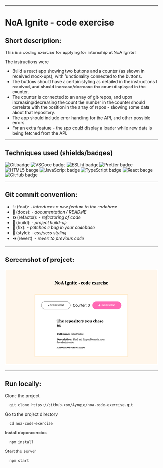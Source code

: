 
---
# NoA Ignite - code exercise

## Short description:
This is a coding exercise for applying for internship at NoA Ignite! 

The instructions were: 
- Build a react app showing two buttons and a counter (as shown in received mock-ups), with functionality connected to the buttons. 
- The buttons should have a certain styling as detailed in the instructions I received, and should increase/decrease the count displayed in the counter. 
- The counter is connected to an array of git-repos, and upon increasing/decreasing the count the number in the counter should correlate with the position in the array of repos - showing some data about that repository. 
- The app should include error handling for the API, and other possible errors. 
- For an extra feature - the app could display a loader while new data is being fetched from the API.

---

## Techniques used (shields/badges)
![Git badge](https://img.shields.io/badge/GIT-E44C30?style=for-the-badge&logo=git&logoColor=white/to/img.png) 
![VSCode badge](https://img.shields.io/badge/VSCode-0078D4?style=for-the-badge&logo=visual%20studio%20code&logoColor=white/to/img.png)
![ESLint badge](https://img.shields.io/badge/eslint-3A33D1?style=for-the-badge&logo=eslint&logoColor=white/to/img.png)
![Prettier badge](https://img.shields.io/badge/prettier-1A2C34?style=for-the-badge&logo=prettier&logoColor=F7BA3E/to/img.png)
![HTML5 badge](https://img.shields.io/badge/HTML5-E34F26?style=for-the-badge&logo=html5&logoColor=white/to/img.png)
![JavaScript badge](https://img.shields.io/badge/JavaScript-323330?style=for-the-badge&logo=javascript&logoColor=F7DF1E/to/img.png)
![TypeScript badge](https://img.shields.io/badge/TypeScript-007ACC?style=for-the-badge&logo=typescript&logoColor=white/to/img.png)
![React badge](https://img.shields.io/badge/React-20232A?style=for-the-badge&logo=react&logoColor=61DAFB/to/img.png)
![GitHub badge](https://img.shields.io/badge/GitHub-100000?style=for-the-badge&logo=github&logoColor=white/to/img.png)

---


## Git commit convention:
- :sparkles: (feat): - *introduces a new feature to the codebase*
- :memo: (docs): - *documentation / README*
- :recycle: (refactor): - *refactoring of code*
- :construction_worker: (build): - *project build-up*
- :bug: (fix): - *patches a bug in your codebase*
- :lipstick: (style): - *css/scss styling*
- :rewind: (revert): - *revert to previous code*

---

## Screenshot of project:
![Demonstration of code exercise](./src/assets/CodeExercise.png?raw=true "NoA Ignite - code exercise")

---


## Run locally:

Clone the project

```terminal
  git clone https://github.com/Ayngie/noa-code-exercise.git
```

Go to the project directory

```terminal
  cd noa-code-exercise
```

Install dependencies

```terminal
  npm install
```

Start the server

```terminal
  npm start
```
